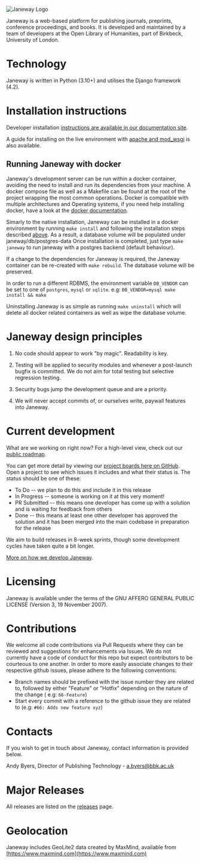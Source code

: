 ![Janeway Logo](https://www.openlibhums.org/media/press/Janeway_RGB_Keyline_Logo_Black.png "Janeway")

Janeway is a web-based platform for publishing journals, preprints, conference proceedings, and books. It is developed and maintained by a team of developers at the Open Library of Humanities, part of Birkbeck, University of London.

# Technology
Janeway is written in Python (3.10+) and utilises the Django framework (4.2).


# Installation instructions
Developer installation [instructions are available in our documentation site](https://janeway.readthedocs.io/en/latest/dev/installation.html).

A guide for installing on the live environment with [apache and mod_wsgi](https://github.com/openlibhums/janeway/wiki/Janeway%2C-Apache-and-WSGI) is also available.

## Running Janeway with docker
Janeway's development server can be run within a docker container, avoiding the need to install and run its dependencies from your machine. A docker compose file as well as a Makefile can be found at the root of the project wrapping the most common operations.
Docker is compatible with multiple architectures and Operating systems, if you need help installing docker, have a look at the [docker documentation](https://docs.docker.com/install/).

Simarly to the native installation, Janeway can be installed in a docker environment by running ``make install`` and following the installation steps described [above](https://github.com/openlibhums/janeway/wiki/Installation). As a result, a database volume will be populated under janeway/db/postgres-data
Once installation is completed, just type ``make janeway`` to run janeway with a postgres backend (default behaviour).

If a change to the dependencies for Janeway is required, the Janeway container can be re-created with ``make rebuild``. The database volume will be preserved.

In order to run a different RDBMS, the environment variable ``DB_VENDOR`` can be set to one of ``postgres``, ``mysql`` or ``sqlite``. e.g: ``DB_VENDOR=mysql make install && make``

Uninstalling Janeway is as simple as running ``make uninstall`` which will delete all docker related containers as well as wipe the database volume.

# Janeway design principles
1. No code should appear to work "by magic". Readability is key.

2. Testing will be applied to security modules and whenever a post-launch bugfix is committed. We do not aim for total testing but selective regression testing.

3. Security bugs jump the development queue and are a priority.

4. We will never accept commits of, or ourselves write, paywall features into Janeway.

# Current development

What are we working on right now? For a high-level view, check out our [public roadmap](https://github.com/orgs/openlibhums/projects/21).

You can get more detail by viewing our [project boards here on GitHub](https://github.com/orgs/openlibhums/projects). Open a project to see which issues it includes and what their status is. The status should be one of these:

- To Do -- we plan to do this and include it in this release
- In Progress -- someone is working on it at this very moment!
- PR Submitted -- this means one developer has come up with a solution and is waiting for feedback from others
- Done -- this means at least one other developer has approved the solution and it has been merged into the main codebase in preparation for the release

We aim to build releases in 8-week sprints, though some development cycles have taken quite a bit longer.

[More on how we develop Janeway](https://github.com/orgs/openlibhums/projects/21/views/1?pane=issue&itemId=18253226).

# Licensing
Janeway is available under the terms of the GNU AFFERO GENERAL PUBLIC LICENSE (Version 3, 19 November 2007).

# Contributions

We welcome all code contributions via Pull Requests where they can be reviewed and suggestions for enhancements via Issues. We do not currently have a  code of conduct for this repo but expect contributors to be courteous to one another.
In order to more easily associate changes to their respective github issues, please adhere to the following conventions:
 - Branch names should be prefixed with the issue number they are related to, followed by either "Feature" or "Hotfix" depending on the nature of the change ( e.g: `66-Feature`)
 - Start every commit with a reference to the github issue they are related to (e.g: `#66: Adds new feature xyz`)

# Contacts
If you wish to get in touch about Janeway, contact information is provided below.

Andy Byers, Director of Publishing Technology - a.byers@bbk.ac.uk

# Major Releases
All releases are listed on the [releases](https://github.com/openlibhums/janeway/releases) page.


# Geolocation
Janeway includes GeoLite2 data created by MaxMind, available from [https://www.maxmind.com](https://www.maxmind.com)
